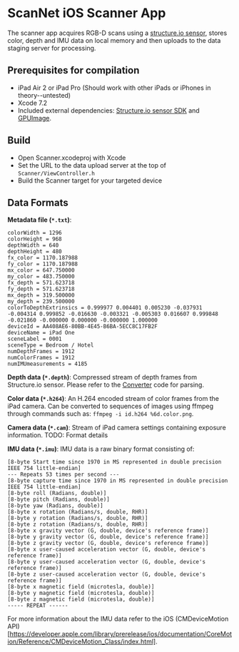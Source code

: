 # ScanNet iOS Scanner App
The scanner app acquires RGB-D scans using a [structure.io sensor](https://structure.io), stores color, depth and IMU data on local memory and then uploads to the data staging server for processing.

## Prerequisites for compilation
- iPad Air 2 or iPad Pro (Should work with other iPads or iPhones in theory--untested)
- Xcode 7.2
- Included external dependencies: [Structure.io sensor SDK](https://developer.structure.io/sdk) and [GPUImage](https://github.com/BradLarson/GPUImage).

## Build
- Open Scanner.xcodeproj with Xcode
- Set the URL to the data upload server at the top of `Scanner/ViewController.h`
- Build the Scanner target for your targeted device

## Data Formats

**Metadata file (`*.txt`)**:
```
colorWidth = 1296
colorHeight = 968
depthWidth = 640
depthHeight = 480
fx_color = 1170.187988
fy_color = 1170.187988
mx_color = 647.750000
my_color = 483.750000
fx_depth = 571.623718
fy_depth = 571.623718
mx_depth = 319.500000
my_depth = 239.500000
colorToDepthExtrinsics = 0.999977 0.004401 0.005230 -0.037931 -0.004314 0.999852 -0.016630 -0.003321 -0.005303 0.016607 0.999848 -0.021860 -0.000000 0.000000 -0.000000 1.000000
deviceId = AA408AE6-80BB-4E45-B6BA-5ECC8C17FB2F
deviceName = iPad One
sceneLabel = 0001
sceneType = Bedroom / Hotel
numDepthFrames = 1912
numColorFrames = 1912
numIMUmeasurements = 4185
```

**Depth data (`*.depth`)**:
Compressed stream of depth frames from Structure.io sensor.  Please refer to the [Converter](../Converter) code for parsing.

**Color data (`*.h264`)**:
An H.264 encoded stream of color frames from the iPad camera.  Can be converted to sequences of images using ffmpeg through commands such as: `ffmpeg -i id.h264 %6d.color.png`.

**Camera data (`*.cam`)**:
Stream of iPad camera settings containing exposure information.  TODO: Format details

**IMU data (`*.imu`)**:
IMU data is a raw binary format consisting of:
```
[8-byte Start time since 1970 in MS represented in double precision IEEE 754 little-endian]
--- Repeats 53 times per second ---
[8-byte capture time since 1970 in MS represented in double precision IEEE 754 little-endian]
[8-byte roll (Radians, double)]
[8-byte pitch (Radians, double)]
[8-byte yaw (Radians, double)]
[8-byte x rotation (Radians/s, double, RHR)]
[8-byte y rotation (Radians/s, double, RHR)]
[8-byte z rotation (Radians/s, double, RHR)]
[8-byte x gravity vector (G, double, device's reference frame)]
[8-byte y gravity vector (G, double, device's reference frame)]
[8-byte z gravity vector (G, double, device's reference frame)]
[8-byte x user-caused acceleration vector (G, double, device's reference frame)]
[8-byte y user-caused acceleration vector (G, double, device's reference frame)]
[8-byte z user-caused acceleration vector (G, double, device's reference frame)]
[8-byte x magnetic field (microtesla, double)]
[8-byte y magnetic field (microtesla, double)]
[8-byte z magnetic field (microtesla, double)]
----- REPEAT ------
```
For more information about the IMU data refer to the iOS (CMDeviceMotion API)[https://developer.apple.com/library/prerelease/ios/documentation/CoreMotion/Reference/CMDeviceMotion_Class/index.html].
